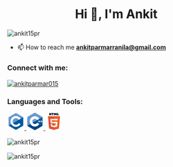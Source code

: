 <h1 align="center">Hi 👋, I'm Ankit</h1>
<p align="left"> <img src="https://komarev.com/ghpvc/?username=ankit15pr&label=Profile%20views&color=0e75b6&style=flat" alt="ankit15pr" /> </p>

- 📫 How to reach me **ankitparmarranila@gmail.com**

<h3 align="left">Connect with me:</h3>
<p align="left">
<a href="https://instagram.com/ankitparmar015" target="blank"><img align="center" src="https://raw.githubusercontent.com/rahuldkjain/github-profile-readme-generator/master/src/images/icons/Social/instagram.svg" alt="ankitparmar015" height="30" width="40" /></a>
</p>

<h3 align="left">Languages and Tools:</h3>
<p align="left"> <a href="https://www.cprogramming.com/" target="_blank" rel="noreferrer"> <img src="https://raw.githubusercontent.com/devicons/devicon/master/icons/c/c-original.svg" alt="c" width="40" height="40"/> </a> <a href="https://www.w3schools.com/cpp/" target="_blank" rel="noreferrer"> <img src="https://raw.githubusercontent.com/devicons/devicon/master/icons/cplusplus/cplusplus-original.svg" alt="cplusplus" width="40" height="40"/> </a> <a href="https://www.w3.org/html/" target="_blank" rel="noreferrer"> <img src="https://raw.githubusercontent.com/devicons/devicon/master/icons/html5/html5-original-wordmark.svg" alt="html5" width="40" height="40"/> </a> </p>

<p><img align="center" src="https://github-readme-stats.vercel.app/api/top-langs?username=ankit15pr&show_icons=true&locale=en&layout=compact" alt="ankit15pr" /></p>

<p><img align="center" src="https://github-readme-streak-stats.herokuapp.com/?user=ankit15pr&" alt="ankit15pr" /></p>
